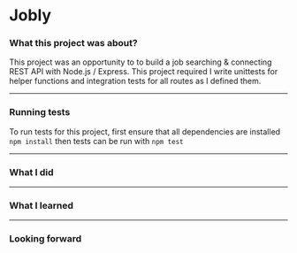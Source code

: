 # Jobly

### What this project was about? 
This project was an opportunity to to build a job searching & connecting REST API with Node.js / Express. This project required I write unittests for helper functions and integration tests for all routes as I defined them. 

--- 

### Running tests

To run tests for this project, first ensure that all dependencies are installed ``` npm install ``` then tests can be run with ``` npm test ```

--- 

### What I did 



---

### What I learned


---

### Looking forward 

